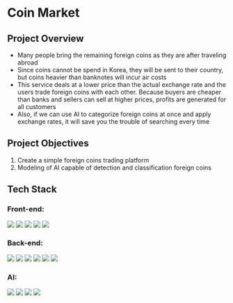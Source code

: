 <h1>Coin Market</h1>
<h2>Project Overview</h2>
<ul><li>Many people bring the remaining foreign coins as they are after traveling abroad</li>
  <li>Since coins cannot be spend in Korea, they will be sent to their country, but coins heavier than banknotes will incur air costs</li>
  <li>This service deals at a lower price than the actual exchange rate and the users trade foreign coins with each other. Because buyers are cheaper than banks and sellers can sell at higher prices, profits are generated for all customers</li>
  <li>Also, if we can use AI to categorize foreign coins at once and apply exchange rates, it will save you the trouble of searching every time</li></ul>
<h2>Project Objectives</h2>
<ol><li>Create a simple foreign coins trading platform</li>
  <li>Modeling of AI capable of detection and classification foreign coins</li></ol>
<h2>Tech Stack</h2>
<h3>Front-end:</h3>
<div align="left">
<img src="https://img.shields.io/badge/-JavaScript-white?style=for-the-badge&logo=JavaScript&logoColor=F7DF1E"/>
  <img src="https://img.shields.io/badge/-React-white?style=for-the-badge&logo=React&logoColor=61DAFB"/>
  <img src="https://img.shields.io/badge/-styled components-white?style=for-the-badge&logo=styled-components&logoColor=DB7093"/>
  <img src="https://img.shields.io/badge/-Axios-white?style=for-the-badge&logo=Axios&logoColor=5A29E4"/>
  <img src="https://img.shields.io/badge/-kakao pay-white?style=for-the-badge&logo=kakao&logoColor=FFCD00"/>
</div>
<h3>Back-end:</h3>
<div align="left">
<img src="https://img.shields.io/badge/-JavaScript-white?style=for-the-badge&logo=JavaScript&logoColor=F7DF1E"/>
  <img src="https://img.shields.io/badge/-node-white?style=for-the-badge&logo=node.js&logoColor=339933"/>
  <img src="https://img.shields.io/badge/-Express-white?style=for-the-badge&logo=Express&logoColor=000000"/>
  <img src="https://img.shields.io/badge/-prisma-white?style=for-the-badge&logo=Prisma&logoColor=2D3748"/>
  <img src="https://img.shields.io/badge/-mysql-white?style=for-the-badge&logo=MySQL&logoColor=4479A1"/>
  <img src="https://img.shields.io/badge/-oracle cloud-white?style=for-the-badge&logo=oracle&logoColor=F80000"/>
</div>
<h3>AI:</h3>
<div align="left">
<img src="https://img.shields.io/badge/-PYTHON-white?style=for-the-badge&logo=Python&logoColor=3776AB"/>
  <img src="https://img.shields.io/badge/-pytorch-white?style=for-the-badge&logo=pytorch&logoColor=EE4C2C"/>
  <img src="https://img.shields.io/badge/-yolo-white?style=for-the-badge&logo=yolo&logoColor=00FFFF"/>
  <img src="https://img.shields.io/badge/-opencv-white?style=for-the-badge&logo=opencv&logoColor=5C3EE8"/>
</div>
